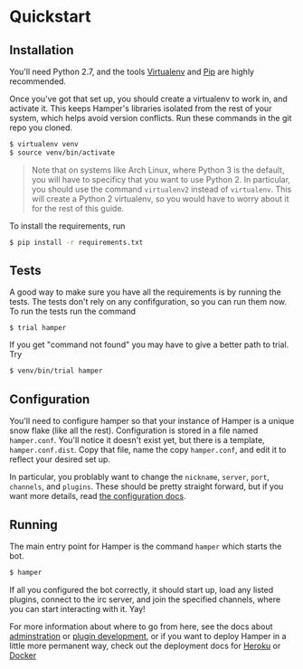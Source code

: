 # Quickstart

## Installation

You'll need Python 2.7, and the tools [Virtualenv][venv] and [Pip][pip] are
highly recommended.

[venv]: http://www.virtualenv.org/en/latest/
[pip]: https://pypi.python.org/pypi/pip

Once you've got that set up, you should create a virtualenv to work in,
and activate it. This keeps Hamper's libraries isolated from the rest of
your system, which helps avoid version conflicts. Run these commands in
the git repo you cloned.

```bash
$ virtualenv venv
$ source venv/bin/activate
```

> Note that on systems like Arch Linux, where Python 3 is the default, you will
> have to specificy that you want to use Python 2. In particular, you should
> use the command `virtualenv2` instead of `virtualenv`. This will create a
> Python 2 virtualenv, so you would have to worry about it for the rest of this
> guide.

To install the requirements, run

```bash
$ pip install -r requirements.txt
```

## Tests

A good way to make sure you have all the requirements is by running the tests. The tests don't rely on any confifguration, so you can run them now. To run the tests run the command

```bashs
$ trial hamper
```

If you get "command not found" you may have to give a better path to trial. Try

```bash
$ venv/bin/trial hamper
```

## Configuration

You'll need to configure hamper so that your instance of Hamper is a
unique snow flake (like all the rest). Configuration is stored in a file
named `hamper.conf`. You'll notice it doesn't exist yet, but there is a
template, `hamper.conf.dist`. Copy that file, name the copy
`hamper.conf`, and edit it to reflect your desired set up.

In particular, you problably want to change the `nickname`, `server`,
`port`, `channels`, and `plugins`. These should be pretty straight
forward, but if you want more details, read
[the configuration docs][config].

[config]: config.md

## Running

The main entry point for Hamper is the command `hamper` which starts the bot.

```bash
$ hamper
```

If all you configured the bot correctly, it should start up, load any
listed plugins, connect to the irc server, and join the specified
channels, where you can start interacting with it. Yay!

For more information about where to go from here, see the docs about
[adminstration][admin] or [plugin development][plugindev], or if you
want to deploy Hamper in a little more permanent way, check out the
deployment docs for [Heroku][heroku] or [Docker][docker]

[admin]: admin.md
[plugindev]: plugindev.md
[heroku]: heroku.md
[docker]: docker.md
